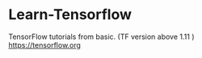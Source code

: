 # Learn-Tensorflow
TensorFlow tutorials from basic. (TF version above 1.11 ) https://tensorflow.org

